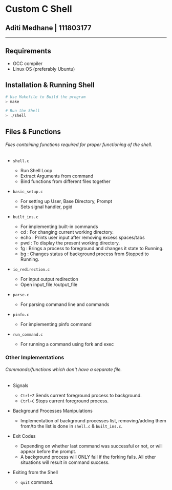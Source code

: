 # Custom C Shell
## Aditi Medhane | 111803177
---
## Requirements

- GCC compiler
- Linux OS (preferably Ubuntu)

## Installation &  Running Shell

```bash
# Use Makefile to Build the program
> make

# Run the Shell
> ./shell
```
## Files & Functions
###### Files containing functions required for proper functioning of the shell. 

- `shell.c`

  - Run Shell Loop
  - Extract Arguments from command
  - Bind functions from different files together

- `basic_setup.c`

  - For setting up User, Base Directory, Prompt
  - Sets signal handler, pgid

- `built_ins.c`

  - For implementing built-in commands
  - cd   : For changing current working directory.
  - echo : Prints user input after removing excess spaces/tabs
  - pwd  : To display the present working directory.
  - fg   : Brings a process to foreground and changes it state to Running.
  - bg :   Changes status of background process from Stopped to Running.
- `io_redirection.c`

  - For input output redirection 
  - Open input_file /output_file

- `parse.c`
    - For parsing command line and commands 

- `pinfo.c`
    - For implementing pinfo command

- `run_command.c`
    - For running a command using fork and exec

### Other Implementations

###### Commands/functions which don't have a separate file.

- Signals

  - `Ctrl+Z` Sends current foreground process to background.
  - `Ctrl+C` Stops current foreground process.

- Background Processes Manipulations

  - Implementation of background processes list, removing/adding them from/to the list is done in `shell.c` & `built_ins.c`.

- Exit Codes

  - Depending on whether last command was successful or not, or will appear before the prompt.
  - A background process will ONLY fail if the forking fails. All other situations will result in command success.

- Exiting from the Shell
  - `quit` command.    

